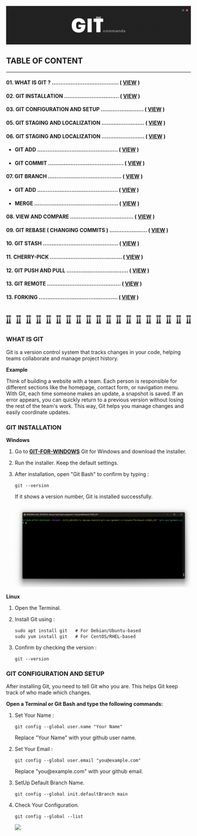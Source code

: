 <!-- HERO SECTION -->
<img src="./assets/hero-image.png" title="hero-image">

<!-- Table of Content -->
## __TABLE OF CONTENT__
---
#### 01. WHAT IS GIT ?  .......................................  ( [VIEW](#what-is-git) )

#### 02. GIT INSTALLATION  ................................  ( [VIEW](#git-installation) )

#### 03. GIT CONFIGURATION AND SETUP  .........................  ( [VIEW](#git-configuration-and-setup) )

#### 05. GIT STAGING AND LOCALIZATION .........................  ( [VIEW](#git-staging-and-localization) )

#### 06. GIT STAGING AND LOCALIZATION .........................  ( [VIEW](#git-staging-and-localization) )

<!-- Sub-Table of content -->

- #### GIT ADD  ...............................................  ( [VIEW](#git-add) )

- #### GIT COMMIT  ............................................  ( [VIEW](#git-commit) )

#### 07. GIT BRANCH ...........................................  ( [VIEW](#git-branch) )

<!-- Sub-Table of content -->

- #### GIT ADD  ...............................................  ( [VIEW](#git-add) )

- #### MERGE  .................................................  ( [VIEW](#merge) )

#### 08. VIEW AND COMPARE .....................................  ( [VIEW](#view-and-compare) )

#### 09. GIT REBASE ( CHANGING COMMITS ) ......................  ( [VIEW](#git-rebase) )

#### 10. GIT STASH ............................................  ( [VIEW](#git-stash) )

#### 11. CHERRY-PICK ..........................................  ( [VIEW](#cherry-pick) )

#### 12. GIT PUSH AND PULL ....................................  ( [VIEW](#git-push-pull) )

#### 13. GIT REMOTE ...........................................  ( [VIEW](#git-remote) )

#### 13. FORKING ..............................................  ( [VIEW](#forking) )

<br>

<!-- Divider IMAGE -->
<img src="./assets/divider.png" title="divider">

<!-- What is GIT -->
### __WHAT IS GIT__
<p>Git is a version control system that tracks changes in your code, helping teams collaborate and manage project history.</p>

__Example__
<p>Think of building a website with a team. Each person is responsible for different sections like the homepage, contact form, or navigation menu. With Git, each time someone makes an update, a snapshot is saved. If an error appears, you can quickly return to a previous version without losing the rest of the team's work. This way, Git helps you manage changes and easily coordinate updates.</p>

<!-- GIT Installation and GUI -->
### __GIT INSTALLATION__

__Windows__
1. Go to __[GIT-FOR-WINDOWS]__ Git for Windows and download the installer.

[GIT-FOR-WINDOWS]: https://git-scm.com/

2. Run the installer. Keep the default settings.
3. After installation, open "Git Bash" to confirm by typing :

    ~~~
    git --version
    ~~~
    <p> If it shows a version number, Git is installed successfully. </p>

    <img src="./assets/git-version-check.gif">

__Linux__

1. Open the Terminal.
2. Install Git using :

    ~~~
    sudo apt install git   # For Debian/Ubuntu-based
    sudo yum install git   # For CentOS/RHEL-based
    ~~~
3. Confirm by checking the version :
    ~~~
    git --version
    ~~~

<!-- GIT configuration and setup  -->
### __GIT CONFIGURATION AND SETUP__

<p>After installing Git, you need to tell Git who you are. This helps Git keep track of who made which changes.</p>

__<p> Open a Terminal or Git Bash and type the following commands: </p>__

1. Set Your Name :

    ```
    git config --global user.name "Your Name"
    ```
    <p>Replace "Your Name" with your github user name.</p>

2. Set Your Email :

    ```
    git config --global user.email "you@example.com"
    ```
    <p>Replace "you@example.com" with your github email.</p>

3. SetUp Default Branch Name.

    ```
    git config --global init.defaultBranch main
    ```
4. Check Your Configuration.

    ```
    git config --global --list
    ```
    <img src="./assets/git-setup-and-configuration.gif">